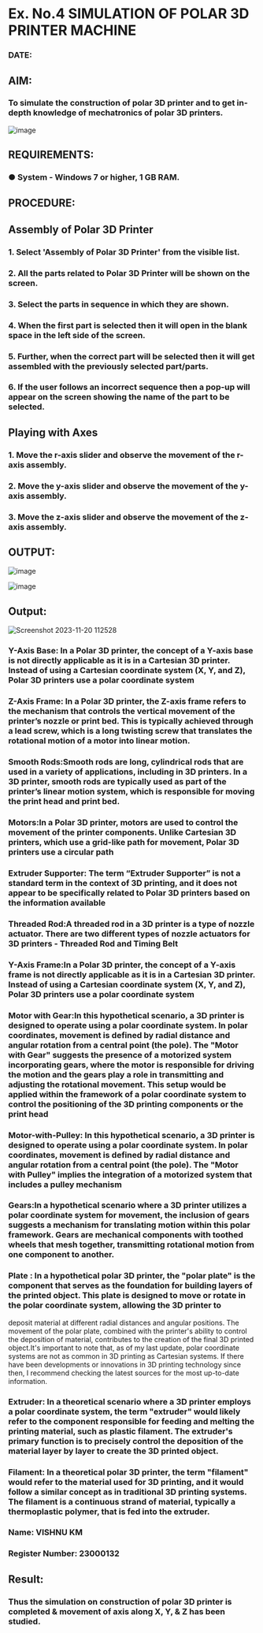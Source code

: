# Ex. No.4 SIMULATION OF POLAR 3D PRINTER MACHINE

### DATE: 

## AIM:
### To simulate the construction of polar 3D printer and to get in-depth knowledge of mechatronics of polar 3D printers.

![image](https://github.com/Sellakumar1987/Ex.-No.-4---SIMULATION-OF-POLAR-3D-PRINTER-MACHINE/assets/113594316/b551f195-9877-49a2-99bb-a9efcfb3381a)

## REQUIREMENTS:
### ●	System - Windows 7 or higher, 1 GB RAM.

## PROCEDURE:

## Assembly of Polar 3D Printer
### 1.	Select 'Assembly of Polar 3D Printer' from the visible list.
### 2.	All the parts related to Polar 3D Printer will be shown on the screen.
### 3.	Select the parts in sequence in which they are shown.
### 4.	When the first part is selected then it will open in the blank space in the left side of the screen.
### 5.	Further, when the correct part will be selected then it will get assembled with the previously selected part/parts.
### 6.	If the user follows an incorrect sequence then a pop-up will appear on the screen showing the name of the part to be selected.

## Playing with Axes
### 1.	Move the r-axis slider and observe the movement of the r-axis assembly.
### 2.	Move the y-axis slider and observe the movement of the y-axis assembly.
### 3.	Move the z-axis slider and observe the movement of the z-axis assembly.

## OUTPUT:

![image](https://github.com/Sellakumar1987/Ex.-No.-4---SIMULATION-OF-POLAR-3D-PRINTER-MACHINE/assets/113594316/9e41de91-6dcc-4352-ab44-443028d3ac1a)

![image](https://github.com/Sellakumar1987/Ex.-No.-4---SIMULATION-OF-POLAR-3D-PRINTER-MACHINE/assets/113594316/88273b69-4e7d-4f42-9115-fb07ac22e4ec)

## Output:
![Screenshot 2023-11-20 112528](https://github.com/vishnukayyala/Ex.-No.-4---SIMULATION-OF-POLAR-3D-PRINTER-MACHINE/assets/151489368/bc556a6c-2f23-4b02-b645-6da637d187fe)

### Y-Axis Base: In a Polar 3D printer, the concept of a Y-axis base is not directly applicable as it is in a Cartesian 3D printer. Instead of using a Cartesian coordinate system (X, Y, and Z), Polar 3D printers use a polar coordinate system

### Z-Axis Frame: In a Polar 3D printer, the Z-axis frame refers to the mechanism that controls the vertical movement of the printer’s nozzle or print bed. This is typically achieved through a lead screw, which is a long twisting screw that translates the rotational motion of a motor into linear motion.

### Smooth Rods:Smooth rods are long, cylindrical rods that are used in a variety of applications, including in 3D printers. In a 3D printer, smooth rods are typically used as part of the printer’s linear motion system, which is responsible for moving the print head and print bed.

### Motors:In a Polar 3D printer, motors are used to control the movement of the printer components. Unlike Cartesian 3D printers, which use a grid-like path for movement, Polar 3D printers use a circular path

### Extruder Supporter: The term “Extruder Supporter” is not a standard term in the context of 3D printing, and it does not appear to be specifically related to Polar 3D printers based on the information available

### Threaded Rod:A threaded rod in a 3D printer is a type of nozzle actuator. There are two different types of nozzle actuators for 3D printers - Threaded Rod and Timing Belt

### Y-Axis Frame:In a Polar 3D printer, the concept of a Y-axis frame is not directly applicable as it is in a Cartesian 3D printer. Instead of using a Cartesian coordinate system (X, Y, and Z), Polar 3D printers use a polar coordinate system

### Motor with Gear:In this hypothetical scenario, a 3D printer is designed to operate using a polar coordinate system. In polar coordinates, movement is defined by radial distance and angular rotation from a central point (the pole). The "Motor with Gear" suggests the presence of a motorized system incorporating gears, where the motor is responsible for driving the motion and the gears play a role in transmitting and adjusting the rotational movement. This setup would be applied within the framework of a polar coordinate system to control the positioning of the 3D printing components or the print head

### Motor-with-Pulley: In this hypothetical scenario, a 3D printer is designed to operate using a polar coordinate system. In polar coordinates, movement is defined by radial distance and angular rotation from a central point (the pole). The "Motor with Pulley" implies the integration of a motorized system that includes a pulley mechanism

### Gears:In a hypothetical scenario where a 3D printer utilizes a polar coordinate system for movement, the inclusion of gears suggests a mechanism for translating motion within this polar framework. Gears are mechanical components with toothed wheels that mesh together, transmitting rotational motion from one component to another.

### Plate : In a hypothetical polar 3D printer, the "polar plate" is the component that serves as the foundation for building layers of the printed object. This plate is designed to move or rotate in the polar coordinate system, allowing the 3D printer to 

deposit material at different radial distances and angular positions. The movement of the polar plate, combined with the printer's ability to control the deposition of material, contributes to the creation of the final 3D printed object.It's important to note that, as of my last update, polar coordinate systems are not as common in 3D printing as Cartesian systems. If there have been developments or innovations in 3D printing technology since then, I recommend checking the latest sources for the most up-to-date information.

### Extruder: In a theoretical scenario where a 3D printer employs a polar coordinate system, the term "extruder" would likely refer to the component responsible for feeding and melting the printing material, such as plastic filament. The extruder's primary function is to precisely control the deposition of the material layer by layer to create the 3D printed object.

### Filament: In a theoretical polar 3D printer, the term "filament" would refer to the material used for 3D printing, and it would follow a similar concept as in traditional 3D printing systems. The filament is a continuous strand of material, typically a thermoplastic polymer, that is fed into the extruder.


### Name: VISHNU KM
### Register Number: 23000132

## Result: 
### Thus the simulation on construction of polar 3D printer is completed & movement of axis along X, Y, & Z has been studied.
